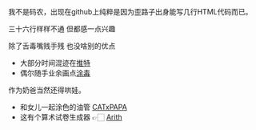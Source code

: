 我不是码农，出现在github上纯粹是因为歪路子出身能写几行HTML代码而已。

三十六行样样不通 但都感一点兴趣

除了舌毒嘴贱手残 也没啥别的优点

* 大部分时间混迹在[推特](https://twitter.com/LordDoomed)
* 偶尔随手业余画点[涂毒](https://trello.com/b/T4KHl7UF)

作为奶爸当然还得哄娃。

* 和女儿一起涂色的油管 [CATxPAPA](https://www.youtube.com/channel/UCuLMfLTHwdQ3P9JT_4AiRFw)
* 这有个算术试卷生成器 👉🏻 [Arith](https://lorddoomed.github.io/Arith/)
